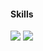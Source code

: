 #### Skills 

<img src="https://img.shields.io/badge/Java-E6892E?style=flat-square&logoColor=white"/> <img src="https://img.shields.io/badge/C & C++-3766AB?style=flat-square&logo=C&logoColor=white"/>
